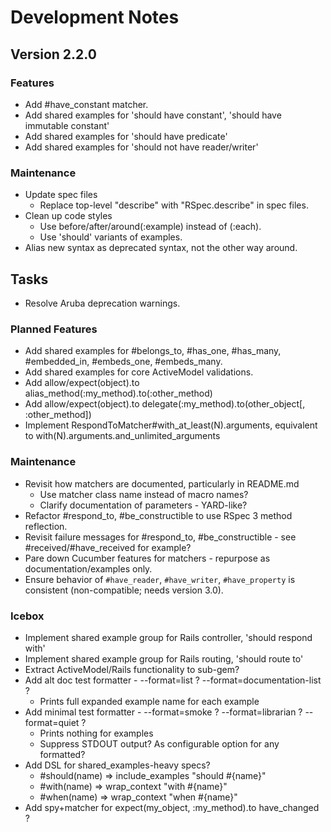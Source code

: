 # Development Notes

## Version 2.2.0

### Features

- Add #have_constant matcher.
- Add shared examples for 'should have constant', 'should have immutable constant'
- Add shared examples for 'should have predicate'
- Add shared examples for 'should not have reader/writer'

### Maintenance

- Update spec files
  - Replace top-level "describe" with "RSpec.describe" in spec files.
- Clean up code styles
  - Use before/after/around(:example) instead of (:each).
  - Use 'should' variants of examples.
- Alias new syntax as deprecated syntax, not the other way around.

## Tasks

- Resolve Aruba deprecation warnings.

### Planned Features

- Add shared examples for #belongs_to, #has_one, #has_many, #embedded_in, #embeds_one, #embeds_many.
- Add shared examples for core ActiveModel validations.
- Add allow/expect(object).to alias_method(:my_method).to(:other_method)
- Add allow/expect(object).to delegate(:my_method).to(other_object[, :other_method])
- Implement RespondToMatcher#with_at_least(N).arguments, equivalent to with(N).arguments.and_unlimited_arguments

### Maintenance

- Revisit how matchers are documented, particularly in README.md
  - Use matcher class name instead of macro names?
  - Clarify documentation of parameters - YARD-like?
- Refactor #respond_to, #be_constructible to use RSpec 3 method reflection.
- Revisit failure messages for #respond_to, #be_constructible - see #received/#have_received for example?
- Pare down Cucumber features for matchers - repurpose as documentation/examples only.
- Ensure behavior of `#have_reader`, `#have_writer`, `#have_property` is consistent (non-compatible; needs version 3.0).

### Icebox

- Implement shared example group for Rails controller, 'should respond with'
- Implement shared example group for Rails routing, 'should route to'
- Extract ActiveModel/Rails functionality to sub-gem?
- Add alt doc test formatter - --format=list ? --format=documentation-list ?
  - Prints full expanded example name for each example
- Add minimal test formatter - --format=smoke ? --format=librarian ? --format=quiet ?
  - Prints nothing for examples
  - Suppress STDOUT output? As configurable option for any formatted?
- Add DSL for shared_examples-heavy specs?
  - #should(name) => include_examples "should #{name}"
  - #with(name)   => wrap_context "with #{name}"
  - #when(name)   => wrap_context "when #{name}"
- Add spy+matcher for expect(my_object, :my_method).to have_changed ?

